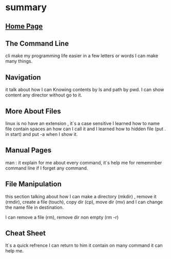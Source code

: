 # summary
## [Home Page](/README.md) 
## The Command Line
cli make my programming life easier in a few letters or words I can make many things.

## Navigation
it talk about how I can Knowing contents by ls and path by pwd.
I can show content any director without go to it.

## More About Files
linux is no have an extension , it`s a case sensitive
I learned how to name file contain spaces an how can I call it and I learned how to hidden file (put . in start) and put -a when I show it.

## Manual Pages
man : it explain for me about every command, it`s help me for rememmber command line if I forget any command.

## File Manipulation
this section talking about how I can make a directory (mkdir) , remove it (rmdir), create a file (touch), copy dir (cp), move dir (mv) and I can change the name file in destination.

I can remove a file (rm), remove dir non empty (rm -r)

## Cheat Sheet
It`s a quick refrence I can return to him it contain on many command it can help me.


